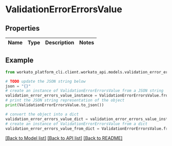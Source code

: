 # ValidationErrorErrorsValue


## Properties

Name | Type | Description | Notes
------------ | ------------- | ------------- | -------------

## Example

```python
from workato_platform_cli.client.workato_api.models.validation_error_errors_value import ValidationErrorErrorsValue

# TODO update the JSON string below
json = "{}"
# create an instance of ValidationErrorErrorsValue from a JSON string
validation_error_errors_value_instance = ValidationErrorErrorsValue.from_json(json)
# print the JSON string representation of the object
print(ValidationErrorErrorsValue.to_json())

# convert the object into a dict
validation_error_errors_value_dict = validation_error_errors_value_instance.to_dict()
# create an instance of ValidationErrorErrorsValue from a dict
validation_error_errors_value_from_dict = ValidationErrorErrorsValue.from_dict(validation_error_errors_value_dict)
```
[[Back to Model list]](../README.md#documentation-for-models) [[Back to API list]](../README.md#documentation-for-api-endpoints) [[Back to README]](../README.md)


